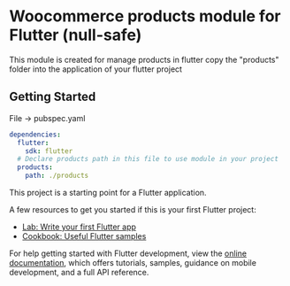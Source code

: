 # Woocommerce products module for Flutter (null-safe)
This module is created for manage products in flutter
copy the "products" folder into the application of your flutter project

## Getting Started
File -> pubspec.yaml

```yaml
dependencies:
  flutter:
    sdk: flutter
  # Declare products path in this file to use module in your project
  products:
    path: ./products
```

This project is a starting point for a Flutter application.

A few resources to get you started if this is your first Flutter project:

- [Lab: Write your first Flutter app](https://docs.flutter.dev/get-started/codelab)
- [Cookbook: Useful Flutter samples](https://docs.flutter.dev/cookbook)

For help getting started with Flutter development, view the
[online documentation](https://docs.flutter.dev/), which offers tutorials,
samples, guidance on mobile development, and a full API reference.
